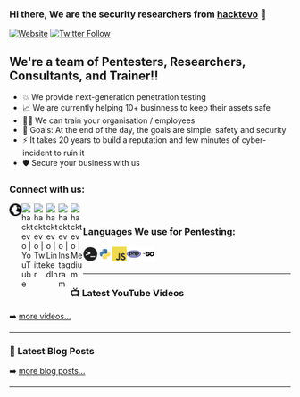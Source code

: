 ### Hi there, We are the security researchers from [hacktevo][website] 👋

[![Website](https://img.shields.io/website?label=twitter.com/hacktevo&style=for-the-badge&url=https%3A%2F%2Ftwitter.com/hacktevo)](https://twitter.com/hacktevo)
[![Twitter Follow](https://img.shields.io/twitter/follow/hacktevo?color=1DA1F2&logo=twitter&style=for-the-badge)](https://twitter.com/intent/follow?original_referer=https%3A%2F%2Fgithub.com%2Fhacktevo&screen_name=hacktevo)

## We're a team of Pentesters, Researchers, Consultants, and Trainer!!

- 💥 We provide next-generation penetration testing
- 📈 We are currently helping 10+ businness to keep their assets safe
- 👨‍💼 We can train your organisation / employees
- 🔐 Goals: At the end of the day, the goals are simple: safety and security
- ⚡ It takes 20 years to build a reputation and few minutes of cyber-incident to ruin it 
- 🛡️ Secure your business with us 

### Connect with us:

[<img align="left" alt="hacktevo" width="22px" src="https://raw.githubusercontent.com/iconic/open-iconic/master/svg/globe.svg" />][website]
[<img align="left" alt="hacktevo | YouTube" width="22px" src="https://cdn.jsdelivr.net/npm/simple-icons@v3/icons/youtube.svg" />][youtube]
[<img align="left" alt="hacktevo | Twitter" width="22px" src="https://cdn.jsdelivr.net/npm/simple-icons@v3/icons/twitter.svg" />][twitter]
[<img align="left" alt="hacktevo | LinkedIn" width="22px" src="https://cdn.jsdelivr.net/npm/simple-icons@v3/icons/linkedin.svg" />][linkedin]
[<img align="left" alt="hacktevo | Instagram" width="22px" src="https://cdn.jsdelivr.net/npm/simple-icons@v3/icons/instagram.svg" />][instagram]
[<img align="left" alt="hacktevo | Medium" width="22px" src="https://cdn.jsdelivr.net/npm/simple-icons@v3/icons/medium.svg" />][medium]
<br />

### Languages We use for Pentesting:

<img align="left" alt="Terminal" width="26px" src="https://raw.githubusercontent.com/github/explore/80688e429a7d4ef2fca1e82350fe8e3517d3494d/topics/terminal/terminal.png" />
<img align="left" alt="Python" width="26px" src="https://raw.githubusercontent.com/github/explore/80688e429a7d4ef2fca1e82350fe8e3517d3494d/topics/python/python.png" />
<img align="left" alt="Javascript" width="26px" src="https://raw.githubusercontent.com/github/explore/80688e429a7d4ef2fca1e82350fe8e3517d3494d/topics/javascript/javascript.png" />
<img align="left" alt="Php" width="26px" src="https://raw.githubusercontent.com/github/explore/80688e429a7d4ef2fca1e82350fe8e3517d3494d/topics/php/php.png" />
<img align="left" alt="Go" width="26px" src="https://raw.githubusercontent.com/github/explore/80688e429a7d4ef2fca1e82350fe8e3517d3494d/topics/go/go.png" />

<br />
<br />

---

### 📺 Latest YouTube Videos

<!-- YOUTUBE:START -->

<!-- YOUTUBE:END -->

➡️ [more videos...](https://www.youtube.com/channel/UC0HRbilbkZHQM5jWZxkSabg)

---

### 📕 Latest Blog Posts

<!-- BLOG-POST-LIST:START -->

<!-- BLOG-POST-LIST:END -->

➡️ [more blog posts...](https://medium.com/@hacktevo)

---


[website]: https://twitter.com/hacktevo
[twitter]: https://twitter.com/hacktevo
[youtube]: https://www.youtube.com/channel/UC0HRbilbkZHQM5jWZxkSabg
[instagram]: https://instagram.com/hacktevo
[medium]: https://medium.com/@hacktevo
[linkedin]: https://linkedin.com/in/hacktevo
